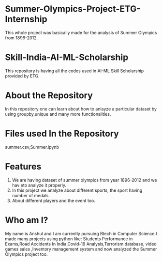 # Summer-Olympics-Project-ETG-Internship
This whole project was basically made for the analysis of Summer Olympics from 1896-2012.
# Skill-India-AI-ML-Scholarship
This repository is having all the codes used in AI-ML Skill Scholarship provided by ETG.
# About the Repository
In this repository one can learn about how to anlayze a particular dataset by using groupby,unique and many more functionalities.
# Files used In the Repository
summer.csv,Summer.ipynb
# Features
1) We are having dataset of summer olympics from year 1896-2012 and we hav eto analyze it properly.
2) In this project we analyze about different sports, the sport having number of medals.
3) About different players and the event too.
# Who am I?
My name is Anshul and I am currently pursuing Btech in Computer Science.I made many projects using python like: Students Performance in Exams,Road Accidents In India,Covid-19 Analysis,Terrorism database, video games sales ,Inventory management system and now analyzed the Summer Olympics project too.
